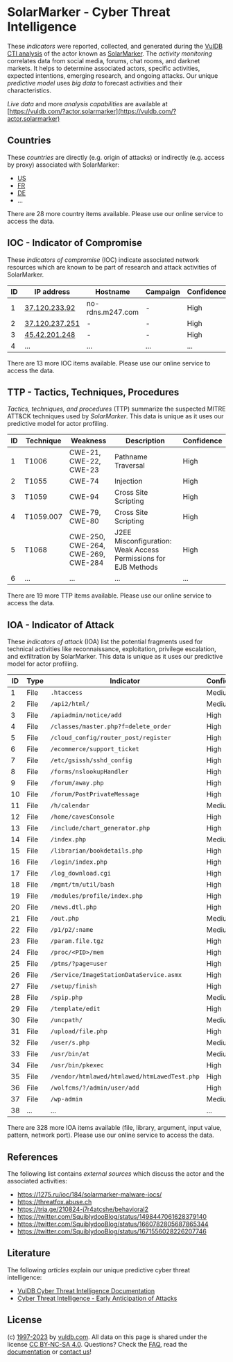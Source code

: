 # SolarMarker - Cyber Threat Intelligence

These _indicators_ were reported, collected, and generated during the [VulDB CTI analysis](https://vuldb.com/?kb.cti) of the actor known as [SolarMarker](https://vuldb.com/?actor.solarmarker). The _activity monitoring_ correlates data from social media, forums, chat rooms, and darknet markets. It helps to determine associated actors, specific activities, expected intentions, emerging research, and ongoing attacks. Our unique _predictive model_ uses _big data_ to forecast activities and their characteristics.

_Live data_ and more _analysis capabilities_ are available at [https://vuldb.com/?actor.solarmarker](https://vuldb.com/?actor.solarmarker)

## Countries

These _countries_ are directly (e.g. origin of attacks) or indirectly (e.g. access by proxy) associated with SolarMarker:

* [US](https://vuldb.com/?country.us)
* [FR](https://vuldb.com/?country.fr)
* [DE](https://vuldb.com/?country.de)
* ...

There are 28 more country items available. Please use our online service to access the data.

## IOC - Indicator of Compromise

These _indicators of compromise_ (IOC) indicate associated network resources which are known to be part of research and attack activities of SolarMarker.

ID | IP address | Hostname | Campaign | Confidence
-- | ---------- | -------- | -------- | ----------
1 | [37.120.233.92](https://vuldb.com/?ip.37.120.233.92) | no-rdns.m247.com | - | High
2 | [37.120.237.251](https://vuldb.com/?ip.37.120.237.251) | - | - | High
3 | [45.42.201.248](https://vuldb.com/?ip.45.42.201.248) | - | - | High
4 | ... | ... | ... | ...

There are 13 more IOC items available. Please use our online service to access the data.

## TTP - Tactics, Techniques, Procedures

_Tactics, techniques, and procedures_ (TTP) summarize the suspected MITRE ATT&CK techniques used by _SolarMarker_. This data is unique as it uses our predictive model for actor profiling.

ID | Technique | Weakness | Description | Confidence
-- | --------- | -------- | ----------- | ----------
1 | T1006 | CWE-21, CWE-22, CWE-23 | Pathname Traversal | High
2 | T1055 | CWE-74 | Injection | High
3 | T1059 | CWE-94 | Cross Site Scripting | High
4 | T1059.007 | CWE-79, CWE-80 | Cross Site Scripting | High
5 | T1068 | CWE-250, CWE-264, CWE-269, CWE-284 | J2EE Misconfiguration: Weak Access Permissions for EJB Methods | High
6 | ... | ... | ... | ...

There are 19 more TTP items available. Please use our online service to access the data.

## IOA - Indicator of Attack

These _indicators of attack_ (IOA) list the potential fragments used for technical activities like reconnaissance, exploitation, privilege escalation, and exfiltration by SolarMarker. This data is unique as it uses our predictive model for actor profiling.

ID | Type | Indicator | Confidence
-- | ---- | --------- | ----------
1 | File | `.htaccess` | Medium
2 | File | `/api2/html/` | Medium
3 | File | `/apiadmin/notice/add` | High
4 | File | `/classes/master.php?f=delete_order` | High
5 | File | `/cloud_config/router_post/register` | High
6 | File | `/ecommerce/support_ticket` | High
7 | File | `/etc/gsissh/sshd_config` | High
8 | File | `/forms/nslookupHandler` | High
9 | File | `/forum/away.php` | High
10 | File | `/forum/PostPrivateMessage` | High
11 | File | `/h/calendar` | Medium
12 | File | `/home/cavesConsole` | High
13 | File | `/include/chart_generator.php` | High
14 | File | `/index.php` | Medium
15 | File | `/librarian/bookdetails.php` | High
16 | File | `/login/index.php` | High
17 | File | `/log_download.cgi` | High
18 | File | `/mgmt/tm/util/bash` | High
19 | File | `/modules/profile/index.php` | High
20 | File | `/news.dtl.php` | High
21 | File | `/out.php` | Medium
22 | File | `/p1/p2/:name` | Medium
23 | File | `/param.file.tgz` | High
24 | File | `/proc/<PID>/mem` | High
25 | File | `/ptms/?page=user` | High
26 | File | `/Service/ImageStationDataService.asmx` | High
27 | File | `/setup/finish` | High
28 | File | `/spip.php` | Medium
29 | File | `/template/edit` | High
30 | File | `/uncpath/` | Medium
31 | File | `/upload/file.php` | High
32 | File | `/user/s.php` | Medium
33 | File | `/usr/bin/at` | Medium
34 | File | `/usr/bin/pkexec` | High
35 | File | `/vendor/htmlawed/htmlawed/htmLawedTest.php` | High
36 | File | `/wolfcms/?/admin/user/add` | High
37 | File | `/wp-admin` | Medium
38 | ... | ... | ...

There are 328 more IOA items available (file, library, argument, input value, pattern, network port). Please use our online service to access the data.

## References

The following list contains _external sources_ which discuss the actor and the associated activities:

* https://1275.ru/ioc/184/solarmarker-malware-iocs/
* https://threatfox.abuse.ch
* https://tria.ge/210824-j7r4atcshe/behavioral2
* https://twitter.com/SquiblydooBlog/status/1498447061628379140
* https://twitter.com/SquiblydooBlog/status/1660782805687865344
* https://twitter.com/SquiblydooBlog/status/1671556028226207746

## Literature

The following _articles_ explain our unique predictive cyber threat intelligence:

* [VulDB Cyber Threat Intelligence Documentation](https://vuldb.com/?kb.cti)
* [Cyber Threat Intelligence - Early Anticipation of Attacks](https://www.scip.ch/en/?labs.20201022)

## License

(c) [1997-2023](https://vuldb.com/?kb.changelog) by [vuldb.com](https://vuldb.com/?kb.about). All data on this page is shared under the license [CC BY-NC-SA 4.0](https://creativecommons.org/licenses/by-nc-sa/4.0/). Questions? Check the [FAQ](https://vuldb.com/?kb.faq), read the [documentation](https://vuldb.com/?kb) or [contact us](https://vuldb.com/?contact)!
